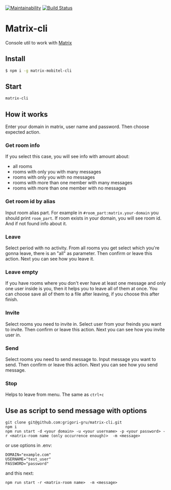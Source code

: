 [![Maintainability](https://api.codeclimate.com/v1/badges/50893b9daa2a75ec53f6/maintainability)](https://codeclimate.com/github/grigori-gru/matrix-cli/maintainability)
[![Build Status](https://travis-ci.org/grigori-gru/matrix-cli.svg?branch=master)](https://travis-ci.org/grigori-gru/matrix-cli)

# Matrix-cli

Console util to work with [Matrix](https://matrix.org/blog/home/)

## Install

```sh
$ npm i -g matrix-mobitel-cli
```

## Start

```sh
matrix-cli
```

## How it works

Enter your domain in matrix, user name and password. Then choose expected action.

### Get room info

If you select this case, you will see info with amount about:

-   all rooms
-   rooms with only you with many messages
-   rooms with only you with no messages
-   rooms with more than one member with many messages
-   rooms with more than one member with no messages

### Get room id by alias

Input room alias part. For example in `#room_part:matrix.your-domain` you should print `room_part`.
If room exists in your domain, you will see room id. And if not found info about it.

### Leave

Select period with no activity.
From all rooms you get select which you're gonna leave, there is an "all" as parameter.
Then confirm or leave this action.
Next you can see how you leave it.

### Leave empty

If you have rooms where you don't ever have at least one message and only one user inside is you, then it helps you to leave all of them at once.
You can choose save all of them to a file after leaving, if you choose this after finish.

### Invite

Select rooms you need to invite in.
Select user from your freinds you want to invite.
Then confirm or leave this action.
Next you can see how you invite user in.

### Send

Select rooms you need to send message to.
Input message you want to send.
Then confirm or leave this action.
Next you can see how you send message.

### Stop

Helps to leave from menu. The same as `ctrl+c`

## Use as script to send message with options

```
git clone git@github.com:grigori-gru/matrix-cli.git
npm i
npm run start -d <your domain> -u <your username> -p <your password> -r <matrix-room name (only occurrence enough)>  -m <message>
```

or use options in .env:

```
DOMAIN="example.com"
USERNAME="test_user"
PASSWORD="password"
```

and this next:

```
npm run start -r <matrix-room name>  -m <message>
```
